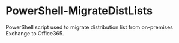 # PowerShell-MigrateDistLists
PowerShell script used to migrate distribution list from on-premises Exchange to Office365.
